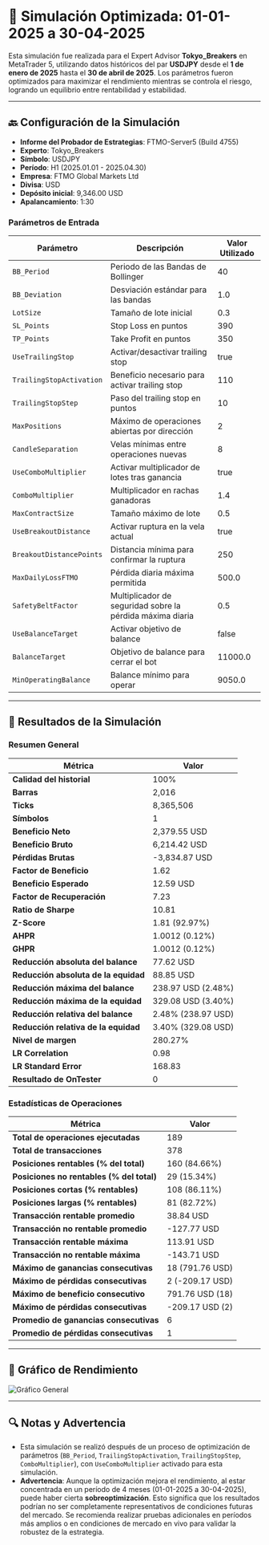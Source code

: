 # 🎱 Simulación Optimizada: 01-01-2025 a 30-04-2025

Esta simulación fue realizada para el Expert Advisor **Tokyo_Breakers** en MetaTrader 5, utilizando datos históricos del par **USDJPY** desde el **1 de enero de 2025** hasta el **30 de abril de 2025**. Los parámetros fueron optimizados para maximizar el rendimiento mientras se controla el riesgo, logrando un equilibrio entre rentabilidad y estabilidad.

---

## 🔙 Configuración de la Simulación

- **Informe del Probador de Estrategias**: FTMO-Server5 (Build 4755)
- **Experto**: Tokyo_Breakers
- **Símbolo**: USDJPY
- **Período**: H1 (2025.01.01 - 2025.04.30)
- **Empresa**: FTMO Global Markets Ltd
- **Divisa**: USD
- **Depósito inicial**: 9,346.00 USD
- **Apalancamiento**: 1:30

### Parámetros de Entrada

| Parámetro                   | Descripción                                               | Valor Utilizado   |
|-----------------------------|-----------------------------------------------------------|-------------------|
| `BB_Period`                 | Periodo de las Bandas de Bollinger                        | 40                |
| `BB_Deviation`              | Desviación estándar para las bandas                       | 1.0               |
| `LotSize`                   | Tamaño de lote inicial                                    | 0.3               |
| `SL_Points`                 | Stop Loss en puntos                                       | 390               |
| `TP_Points`                 | Take Profit en puntos                                     | 350               |
| `UseTrailingStop`           | Activar/desactivar trailing stop                          | true              |
| `TrailingStopActivation`    | Beneficio necesario para activar trailing stop            | 110               |
| `TrailingStopStep`          | Paso del trailing stop en puntos                          | 10                |
| `MaxPositions`              | Máximo de operaciones abiertas por dirección              | 2                 |
| `CandleSeparation`          | Velas mínimas entre operaciones nuevas                    | 8                 |
| `UseComboMultiplier`        | Activar multiplicador de lotes tras ganancia              | true              |
| `ComboMultiplier`           | Multiplicador en rachas ganadoras                         | 1.4               |
| `MaxContractSize`           | Tamaño máximo de lote                                     | 0.5               |
| `UseBreakoutDistance`       | Activar ruptura en la vela actual                         | true              |
| `BreakoutDistancePoints`    | Distancia mínima para confirmar la ruptura                | 250               |
| `MaxDailyLossFTMO`          | Pérdida diaria máxima permitida                           | 500.0             |
| `SafetyBeltFactor`          | Multiplicador de seguridad sobre la pérdida máxima diaria | 0.5               |
| `UseBalanceTarget`          | Activar objetivo de balance                               | false             |
| `BalanceTarget`             | Objetivo de balance para cerrar el bot                    | 11000.0           |
| `MinOperatingBalance`       | Balance mínimo para operar                                | 9050.0            |

---

## 🎳 Resultados de la Simulación

### Resumen General

| Métrica                          | Valor              |
|----------------------------------|--------------------|
| **Calidad del historial**        | 100%              |
| **Barras**                       | 2,016             |
| **Ticks**                        | 8,365,506         |
| **Símbolos**                     | 1                 |
| **Beneficio Neto**               | 2,379.55 USD      |
| **Beneficio Bruto**              | 6,214.42 USD      |
| **Pérdidas Brutas**              | -3,834.87 USD     |
| **Factor de Beneficio**          | 1.62              |
| **Beneficio Esperado**           | 12.59 USD         |
| **Factor de Recuperación**       | 7.23              |
| **Ratio de Sharpe**              | 10.81             |
| **Z-Score**                      | 1.81 (92.97%)     |
| **AHPR**                         | 1.0012 (0.12%)    |
| **GHPR**                         | 1.0012 (0.12%)    |
| **Reducción absoluta del balance** | 77.62 USD       |
| **Reducción absoluta de la equidad** | 88.85 USD     |
| **Reducción máxima del balance** | 238.97 USD (2.48%) |
| **Reducción máxima de la equidad** | 329.08 USD (3.40%) |
| **Reducción relativa del balance** | 2.48% (238.97 USD) |
| **Reducción relativa de la equidad** | 3.40% (329.08 USD) |
| **Nivel de margen**              | 280.27%           |
| **LR Correlation**               | 0.98              |
| **LR Standard Error**            | 168.83            |
| **Resultado de OnTester**        | 0                 |

### Estadísticas de Operaciones

| Métrica                                   | Valor              |
|-------------------------------------------|--------------------|
| **Total de operaciones ejecutadas**       | 189               |
| **Total de transacciones**                | 378               |
| **Posiciones rentables (% del total)**    | 160 (84.66%)      |
| **Posiciones no rentables (% del total)** | 29 (15.34%)       |
| **Posiciones cortas (% rentables)**       | 108 (86.11%)      |
| **Posiciones largas (% rentables)**       | 81 (82.72%)       |
| **Transacción rentable promedio**         | 38.84 USD         |
| **Transacción no rentable promedio**      | -127.77 USD       |
| **Transacción rentable máxima**           | 113.91 USD        |
| **Transacción no rentable máxima**        | -143.71 USD       |
| **Máximo de ganancias consecutivas**      | 18 (791.76 USD)   |
| **Máximo de pérdidas consecutivas**       | 2 (-209.17 USD)   |
| **Máximo de beneficio consecutivo**       | 791.76 USD (18)   |
| **Máximo de pérdidas consecutivas**       | -209.17 USD (2)   |
| **Promedio de ganancias consecutivas**    | 6                 |
| **Promedio de pérdidas consecutivas**     | 1                 |

---

## 🎲 Gráfico de Rendimiento

![Gráfico General](Simulaciones/ReportTester40.png)

---

## 🔍 Notas y Advertencia

- Esta simulación se realizó después de un proceso de optimización de parámetros (`BB_Period`, `TrailingStopActivation`, `TrailingStopStep`, `ComboMultiplier`), con `UseComboMultiplier` activado para esta simulación.
- **Advertencia**: Aunque la optimización mejora el rendimiento, al estar concentrada en un período de 4 meses (01-01-2025 a 30-04-2025), puede haber cierta **sobreoptimización**. Esto significa que los resultados podrían no ser completamente representativos de condiciones futuras del mercado. Se recomienda realizar pruebas adicionales en períodos más amplios o en condiciones de mercado en vivo para validar la robustez de la estrategia.